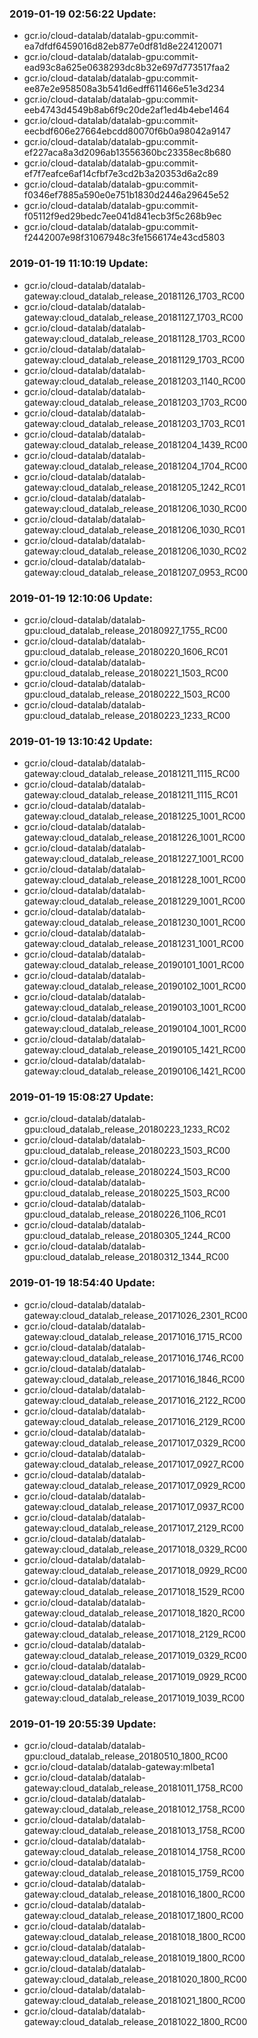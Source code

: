 ### 2019-01-19 02:56:22 Update:

- gcr.io/cloud-datalab/datalab-gpu:commit-ea7dfdf6459016d82eb877e0df81d8e224120071
- gcr.io/cloud-datalab/datalab-gpu:commit-ead93c8a625e0638293dc8b32e697d773517faa2
- gcr.io/cloud-datalab/datalab-gpu:commit-ee87e2e958508a3b541d6edff611466e51e3d234
- gcr.io/cloud-datalab/datalab-gpu:commit-eeb4743d4549b8ab6f9c20de2af1ed4b4ebe1464
- gcr.io/cloud-datalab/datalab-gpu:commit-eecbdf606e27664ebcdd80070f6b0a98042a9147
- gcr.io/cloud-datalab/datalab-gpu:commit-ef227aca8a3d2096ab13556360bc23358ec8b680
- gcr.io/cloud-datalab/datalab-gpu:commit-ef7f7eafce6af14cfbf7e3cd2b3a20353d6a2c89
- gcr.io/cloud-datalab/datalab-gpu:commit-f0346ef7885a590e0e751b1830d2446a29645e52
- gcr.io/cloud-datalab/datalab-gpu:commit-f05112f9ed29bedc7ee041d841ecb3f5c268b9ec
- gcr.io/cloud-datalab/datalab-gpu:commit-f2442007e98f31067948c3fe1566174e43cd5803
### 2019-01-19 11:10:19 Update:

- gcr.io/cloud-datalab/datalab-gateway:cloud_datalab_release_20181126_1703_RC00
- gcr.io/cloud-datalab/datalab-gateway:cloud_datalab_release_20181127_1703_RC00
- gcr.io/cloud-datalab/datalab-gateway:cloud_datalab_release_20181128_1703_RC00
- gcr.io/cloud-datalab/datalab-gateway:cloud_datalab_release_20181129_1703_RC00
- gcr.io/cloud-datalab/datalab-gateway:cloud_datalab_release_20181203_1140_RC00
- gcr.io/cloud-datalab/datalab-gateway:cloud_datalab_release_20181203_1703_RC00
- gcr.io/cloud-datalab/datalab-gateway:cloud_datalab_release_20181203_1703_RC01
- gcr.io/cloud-datalab/datalab-gateway:cloud_datalab_release_20181204_1439_RC00
- gcr.io/cloud-datalab/datalab-gateway:cloud_datalab_release_20181204_1704_RC00
- gcr.io/cloud-datalab/datalab-gateway:cloud_datalab_release_20181205_1242_RC01
- gcr.io/cloud-datalab/datalab-gateway:cloud_datalab_release_20181206_1030_RC00
- gcr.io/cloud-datalab/datalab-gateway:cloud_datalab_release_20181206_1030_RC01
- gcr.io/cloud-datalab/datalab-gateway:cloud_datalab_release_20181206_1030_RC02
- gcr.io/cloud-datalab/datalab-gateway:cloud_datalab_release_20181207_0953_RC00
### 2019-01-19 12:10:06 Update:

- gcr.io/cloud-datalab/datalab-gpu:cloud_datalab_release_20180927_1755_RC00
- gcr.io/cloud-datalab/datalab-gpu:cloud_datalab_release_20180220_1606_RC01
- gcr.io/cloud-datalab/datalab-gpu:cloud_datalab_release_20180221_1503_RC00
- gcr.io/cloud-datalab/datalab-gpu:cloud_datalab_release_20180222_1503_RC00
- gcr.io/cloud-datalab/datalab-gpu:cloud_datalab_release_20180223_1233_RC00
### 2019-01-19 13:10:42 Update:

- gcr.io/cloud-datalab/datalab-gateway:cloud_datalab_release_20181211_1115_RC00
- gcr.io/cloud-datalab/datalab-gateway:cloud_datalab_release_20181211_1115_RC01
- gcr.io/cloud-datalab/datalab-gateway:cloud_datalab_release_20181225_1001_RC00
- gcr.io/cloud-datalab/datalab-gateway:cloud_datalab_release_20181226_1001_RC00
- gcr.io/cloud-datalab/datalab-gateway:cloud_datalab_release_20181227_1001_RC00
- gcr.io/cloud-datalab/datalab-gateway:cloud_datalab_release_20181228_1001_RC00
- gcr.io/cloud-datalab/datalab-gateway:cloud_datalab_release_20181229_1001_RC00
- gcr.io/cloud-datalab/datalab-gateway:cloud_datalab_release_20181230_1001_RC00
- gcr.io/cloud-datalab/datalab-gateway:cloud_datalab_release_20181231_1001_RC00
- gcr.io/cloud-datalab/datalab-gateway:cloud_datalab_release_20190101_1001_RC00
- gcr.io/cloud-datalab/datalab-gateway:cloud_datalab_release_20190102_1001_RC00
- gcr.io/cloud-datalab/datalab-gateway:cloud_datalab_release_20190103_1001_RC00
- gcr.io/cloud-datalab/datalab-gateway:cloud_datalab_release_20190104_1001_RC00
- gcr.io/cloud-datalab/datalab-gateway:cloud_datalab_release_20190105_1421_RC00
- gcr.io/cloud-datalab/datalab-gateway:cloud_datalab_release_20190106_1421_RC00
### 2019-01-19 15:08:27 Update:

- gcr.io/cloud-datalab/datalab-gpu:cloud_datalab_release_20180223_1233_RC02
- gcr.io/cloud-datalab/datalab-gpu:cloud_datalab_release_20180223_1503_RC00
- gcr.io/cloud-datalab/datalab-gpu:cloud_datalab_release_20180224_1503_RC00
- gcr.io/cloud-datalab/datalab-gpu:cloud_datalab_release_20180225_1503_RC00
- gcr.io/cloud-datalab/datalab-gpu:cloud_datalab_release_20180226_1106_RC01
- gcr.io/cloud-datalab/datalab-gpu:cloud_datalab_release_20180305_1244_RC00
- gcr.io/cloud-datalab/datalab-gpu:cloud_datalab_release_20180312_1344_RC00
### 2019-01-19 18:54:40 Update:

- gcr.io/cloud-datalab/datalab-gateway:cloud_datalab_release_20171026_2301_RC00
- gcr.io/cloud-datalab/datalab-gateway:cloud_datalab_release_20171016_1715_RC00
- gcr.io/cloud-datalab/datalab-gateway:cloud_datalab_release_20171016_1746_RC00
- gcr.io/cloud-datalab/datalab-gateway:cloud_datalab_release_20171016_1846_RC00
- gcr.io/cloud-datalab/datalab-gateway:cloud_datalab_release_20171016_2122_RC00
- gcr.io/cloud-datalab/datalab-gateway:cloud_datalab_release_20171016_2129_RC00
- gcr.io/cloud-datalab/datalab-gateway:cloud_datalab_release_20171017_0329_RC00
- gcr.io/cloud-datalab/datalab-gateway:cloud_datalab_release_20171017_0927_RC00
- gcr.io/cloud-datalab/datalab-gateway:cloud_datalab_release_20171017_0929_RC00
- gcr.io/cloud-datalab/datalab-gateway:cloud_datalab_release_20171017_0937_RC00
- gcr.io/cloud-datalab/datalab-gateway:cloud_datalab_release_20171017_2129_RC00
- gcr.io/cloud-datalab/datalab-gateway:cloud_datalab_release_20171018_0329_RC00
- gcr.io/cloud-datalab/datalab-gateway:cloud_datalab_release_20171018_0929_RC00
- gcr.io/cloud-datalab/datalab-gateway:cloud_datalab_release_20171018_1529_RC00
- gcr.io/cloud-datalab/datalab-gateway:cloud_datalab_release_20171018_1820_RC00
- gcr.io/cloud-datalab/datalab-gateway:cloud_datalab_release_20171018_2129_RC00
- gcr.io/cloud-datalab/datalab-gateway:cloud_datalab_release_20171019_0329_RC00
- gcr.io/cloud-datalab/datalab-gateway:cloud_datalab_release_20171019_0929_RC00
- gcr.io/cloud-datalab/datalab-gateway:cloud_datalab_release_20171019_1039_RC00
### 2019-01-19 20:55:39 Update:

- gcr.io/cloud-datalab/datalab-gpu:cloud_datalab_release_20180510_1800_RC00
- gcr.io/cloud-datalab/datalab-gateway:mlbeta1
- gcr.io/cloud-datalab/datalab-gateway:cloud_datalab_release_20181011_1758_RC00
- gcr.io/cloud-datalab/datalab-gateway:cloud_datalab_release_20181012_1758_RC00
- gcr.io/cloud-datalab/datalab-gateway:cloud_datalab_release_20181013_1758_RC00
- gcr.io/cloud-datalab/datalab-gateway:cloud_datalab_release_20181014_1758_RC00
- gcr.io/cloud-datalab/datalab-gateway:cloud_datalab_release_20181015_1759_RC00
- gcr.io/cloud-datalab/datalab-gateway:cloud_datalab_release_20181016_1800_RC00
- gcr.io/cloud-datalab/datalab-gateway:cloud_datalab_release_20181017_1800_RC00
- gcr.io/cloud-datalab/datalab-gateway:cloud_datalab_release_20181018_1800_RC00
- gcr.io/cloud-datalab/datalab-gateway:cloud_datalab_release_20181019_1800_RC00
- gcr.io/cloud-datalab/datalab-gateway:cloud_datalab_release_20181020_1800_RC00
- gcr.io/cloud-datalab/datalab-gateway:cloud_datalab_release_20181021_1800_RC00
- gcr.io/cloud-datalab/datalab-gateway:cloud_datalab_release_20181022_1800_RC00
